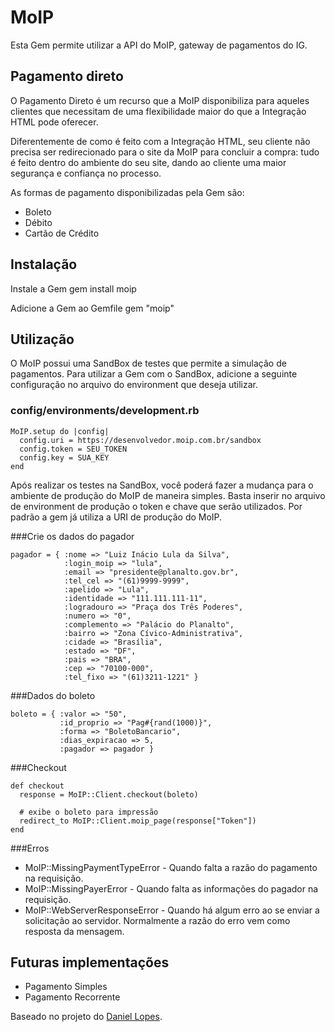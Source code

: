 # MoIP

Esta Gem permite utilizar a API do MoIP, gateway de pagamentos do IG.

## Pagamento direto

O Pagamento Direto é um recurso que a MoIP disponibiliza para aqueles clientes que necessitam de uma flexibilidade maior do que a Integração HTML pode oferecer.

Diferentemente de como é feito com a Integração HTML, seu cliente não precisa ser redirecionado para o site da MoIP para concluir a compra: tudo é feito dentro do ambiente do seu site, dando ao cliente uma maior segurança e confiança no processo.

As formas de pagamento disponibilizadas pela Gem são:

* Boleto
* Débito
* Cartão de Crédito

## Instalação

Instale a Gem
    gem install moip

Adicione a Gem ao Gemfile
    gem "moip"

## Utilização

O MoIP possui uma SandBox de testes que permite a simulação de pagamentos. Para utilizar a Gem com o SandBox, adicione a seguinte configuração no arquivo do environment que deseja utilizar.

### config/environments/development.rb

    MoIP.setup do |config|
      config.uri = https://desenvolvedor.moip.com.br/sandbox
      config.token = SEU_TOKEN
      config.key = SUA_KEY
    end

Após realizar os testes na SandBox, você poderá fazer a mudança para o ambiente de produção do MoIP de maneira simples. Basta inserir no arquivo de environment de produção o token e chave que serão utilizados. Por padrão a gem já utiliza a URI de produção do MoIP.

###Crie os dados do pagador

    pagador = { :nome => "Luiz Inácio Lula da Silva",
                :login_moip => "lula",
                :email => "presidente@planalto.gov.br",
                :tel_cel => "(61)9999-9999",
                :apelido => "Lula",
                :identidade => "111.111.111-11",
                :logradouro => "Praça dos Três Poderes",
                :numero => "0",
                :complemento => "Palácio do Planalto",
                :bairro => "Zona Cívico-Administrativa",
                :cidade => "Brasília",
                :estado => "DF",
                :pais => "BRA",
                :cep => "70100-000",
                :tel_fixo => "(61)3211-1221" }

###Dados do boleto

    boleto = { :valor => "50",
               :id_proprio => "Pag#{rand(1000)}",
               :forma => "BoletoBancario",
               :dias_expiracao => 5,
               :pagador => pagador }

###Checkout

    def checkout
      response = MoIP::Client.checkout(boleto)

      # exibe o boleto para impressão
      redirect_to MoIP::Client.moip_page(response["Token"])
    end

###Erros

 - MoIP::MissingPaymentTypeError - Quando falta a razão do pagamento na requisição.
 - MoIP::MissingPayerError - Quando falta as informações do pagador na requisição.
 - MoIP::WebServerResponseError - Quando há algum erro ao se enviar a solicitação ao servidor. Normalmente a razão do erro vem como resposta da mensagem.

## Futuras implementações

* Pagamento Simples
* Pagamento Recorrente


Baseado no projeto do [Daniel Lopes](http://github.com/danielvlopes/moip_usage).
